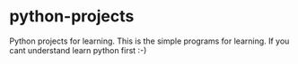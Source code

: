 # python-projects
Python projects for learning. This is the simple programs for learning.
If you cant understand learn python first :-)
